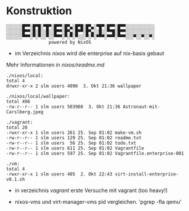 # Konstruktion

```
░░░░░░█▀▀░█▀█░▀█▀░█▀▀░█▀▄░█▀█░█▀▄░▀█▀░█▀▀░█▀▀░░░░░░░░░░░
░░░░░░█▀▀░█░█░░█░░█▀▀░█▀▄░█▀▀░█▀▄░░█░░▀▀█░█▀▀░░░░░░░░░░░
░░░░░░▀▀▀░▀░▀░░▀░░▀▀▀░▀░▀░▀░░░▀░▀░▀▀▀░▀▀▀░▀▀▀░░░▀░░▀░░▀░
				powered by NixOS
```


- im Verzeichnis _nixos_ wird die enterprise auf nix-basis gebaut

Mehr Informationen in _nixos/readme.md_

```
./nixos/local:
total 4
drwxr-xr-x 2 slm users 4096  3. Okt 21:36 wallpaper

./nixos/local/wallpaper:
total 496
-rw-r--r-- 1 slm users 503908  3. Okt 21:36 Astronaut-mit-Carslberg.jpeg

./vagrant:
total 20
-rwxr-xr-x 1 slm users 261 25. Sep 01:02 make-vm.sh
-rw-r--r-- 1 slm users 129 25. Sep 01:02 readme.txt
-rw-r--r-- 1 slm users  56 25. Sep 01:02 todo.txt
-rw-r--r-- 1 slm users 611 25. Sep 01:02 Vagrantfile
-rw-r--r-- 1 slm users 597 25. Sep 01:02 Vagrantfile.enterprise-001

./vm:
total 4
-rwxr-xr-x 1 slm users 405  2. Okt 22:43 virt-install-enterprise-v0.1.sh
```

- in verzeichnis _vagrant_ erste Versuche mit vagrant (too heavy!)

- nixos-vms und virt-manager-vms pid vergleichen. 'pgrep -fla qemu'

